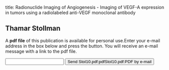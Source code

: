 title: Radionuclide Imaging of Angiogenesis - Imaging of VEGF-A expression in tumors using a radiolabeled anti-VEGF monoclonal antibody

## Thamar Stollman
A <b>pdf file</b> of this publication is available for personal use.Enter your e-mail address in the box below and press the button. You will receive an e-mail message with a link to the pdf file.
<form action="sender.php">  <input type="text" name="email">  <input type="submit" value="Send Stol10.pdf:pdfStol10.pdf:PDF by e-mail"></form>